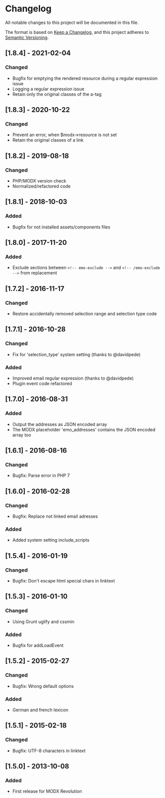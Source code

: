 # Changelog
All notable changes to this project will be documented in this file.

The format is based on [Keep a Changelog](https://keepachangelog.com/en/1.0.0/),
and this project adheres to [Semantic Versioning](https://semver.org/spec/v2.0.0.html).

## [1.8.4] - 2021-02-04
### Changed
- Bugfix for emptying the rendered resource during a regular expression issue 
- Logging a regular expression issue
- Retain only the original classes of the a-tag

## [1.8.3] - 2020-10-22
### Changed
- Prevent an error, when $modx->resource is not set
- Retain the original classes of a link

## [1.8.2] - 2019-08-18
### Changed
- PHP/MODX version check
- Normalized/refactored code

## [1.8.1] - 2018-10-03
### Added
- Bugfix for not installed assets/components files

## [1.8.0] - 2017-11-20
### Added
- Exclude sections between `<!-- emo-exclude -->` and `<!-- /emo-exclude -->` from replacement

## [1.7.2] - 2016-11-17
### Changed
- Restore accidentally removed selection range and selection type code

## [1.7.1] - 2016-10-28
### Changed
- Fix for 'selection_type' system setting (thanks to @davidpede)
### Added
- Improved email regular expression (thanks to @davidpede)
- Plugin event code refactored

## [1.7.0] - 2016-08-31
### Added
- Output the addresses as JSON encoded array
- The MODX placeholder 'emo_addresses' contains the JSON encoded array too

## [1.6.1] - 2016-08-16
### Changed
- Bugfix: Parse error in PHP 7

## [1.6.0] - 2016-02-28
### Changed
- Bugfix: Replace not linked email adresses
### Added
- Added system setting include_scripts

## [1.5.4] - 2016-01-19
### Changed
- Bugfix: Don't escape html special chars in linktext

## [1.5.3] - 2016-01-10
### Changed
- Using Grunt uglify and cssmin
### Added
- Bugfix for addLoadEvent

## [1.5.2] - 2015-02-27
### Changed
- Bugfix: Wrong default options
### Added
- German and french lexicon

## [1.5.1] - 2015-02-18
### Changed
- Bugfix: UTF-8 characters in linktext

## [1.5.0] - 2013-10-08
### Added
- First release for MODX Revolution
